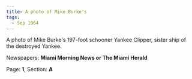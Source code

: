 ```yaml
---  
title: A photo of Mike Burke's  
tags:  
  - Sep 1964  
---  
```

  
A photo of Mike Burke's 197-foot schooner Yankee Clipper, sister ship of the destroyed Yankee.  
  
Newspapers: **Miami Morning News or The Miami Herald**  
  
Page: **1**, Section: **A** 
